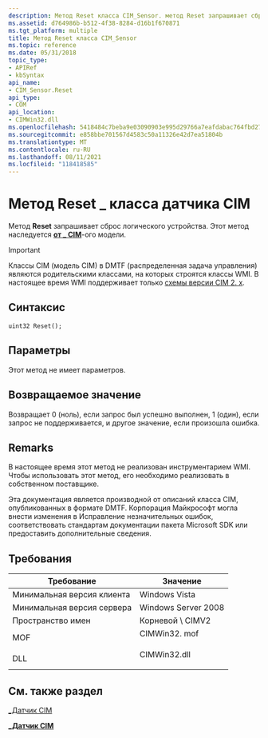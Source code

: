 ```yaml
---
description: Метод Reset класса CIM_Sensor. метод Reset запрашивает сброс логического устройства. Этот метод наследуется от CIM-ого модели \_ .
ms.assetid: d764986b-b512-4f38-8284-d16b1f670871
ms.tgt_platform: multiple
title: Метод Reset класса CIM_Sensor
ms.topic: reference
ms.date: 05/31/2018
topic_type:
- APIRef
- kbSyntax
api_name:
- CIM_Sensor.Reset
api_type:
- COM
api_location:
- CIMWin32.dll
ms.openlocfilehash: 5418484c7beba9e03090903e995d29766a7eafdabac764fbd27887ee0f19c97f
ms.sourcegitcommit: e858bbe701567d4583c50a11326e42d7ea51804b
ms.translationtype: MT
ms.contentlocale: ru-RU
ms.lasthandoff: 08/11/2021
ms.locfileid: "118418585"
---
```

# <a name="reset-method-of-the-cim_sensor-class"></a>Метод Reset \_ класса датчика CIM

Метод **Reset** запрашивает сброс логического устройства. Этот метод наследуется [**от \_ CIM**](cim-logicaldevice.md)-ого модели.

> [!IMPORTANT]
> Классы CIM (модель CIM) в DMTF (распределенная задача управления) являются родительскими классами, на которых строятся классы WMI. В настоящее время WMI поддерживает только [схемы версии CIM 2. x](https://dmtf.org/standards/cim/schemas).

 

## <a name="syntax"></a>Синтаксис


```mof
uint32 Reset();
```



## <a name="parameters"></a>Параметры

Этот метод не имеет параметров.

## <a name="return-value"></a>Возвращаемое значение

Возвращает 0 (ноль), если запрос был успешно выполнен, 1 (один), если запрос не поддерживается, и другое значение, если произошла ошибка.

## <a name="remarks"></a>Remarks

В настоящее время этот метод не реализован инструментарием WMI. Чтобы использовать этот метод, его необходимо реализовать в собственном поставщике.

Эта документация является производной от описаний класса CIM, опубликованных в формате DMTF. Корпорация Майкрософт могла внести изменения в Исправление незначительных ошибок, соответствовать стандартам документации пакета Microsoft SDK или предоставить дополнительные сведения.

## <a name="requirements"></a>Требования



| Требование | Значение |
|-------------------------------------|-----------------------------------------------------------------------------------------|
| Минимальная версия клиента<br/> | Windows Vista<br/>                                                                |
| Минимальная версия сервера<br/> | Windows Server 2008<br/>                                                          |
| Пространство имен<br/>                | Корневой \\ CIMV2<br/>                                                                  |
| MOF<br/>                      | <dl> <dt>CIMWin32. mof</dt> </dl> |
| DLL<br/>                      | <dl> <dt>CIMWin32.dll</dt> </dl> |



## <a name="see-also"></a>См. также раздел

<dl> <dt>

[\_Датчик CIM](reset-method-in-class-cim-sensor.md)
</dt> <dt>

[**\_Датчик CIM**](cim-sensor.md)
</dt> </dl>

 

 




